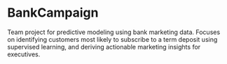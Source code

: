 # BankCampaign
Team project for predictive modeling using bank marketing data. Focuses on identifying customers most likely to subscribe to a term deposit using supervised learning, and deriving actionable marketing insights for executives.

